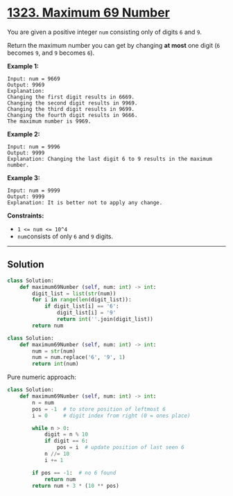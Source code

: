 # [1323. Maximum 69 Number](https://leetcode.com/problems/maximum-69-number/description/?envType=daily-question&envId=2025-08-16)

You are given a positive integer <code>num</code> consisting only of digits <code>6</code> and <code>9</code>.

Return the maximum number you can get by changing **at most**  one digit (<code>6</code> becomes <code>9</code>, and <code>9</code> becomes <code>6</code>).

**Example 1:** 

```
Input: num = 9669
Output: 9969
Explanation: 
Changing the first digit results in 6669.
Changing the second digit results in 9969.
Changing the third digit results in 9699.
Changing the fourth digit results in 9666.
The maximum number is 9969.
```

**Example 2:** 

```
Input: num = 9996
Output: 9999
Explanation: Changing the last digit 6 to 9 results in the maximum number.
```

**Example 3:** 

```
Input: num = 9999
Output: 9999
Explanation: It is better not to apply any change.
```

**Constraints:** 

- <code>1 <= num <= 10^4</code>
- <code>num</code>consists of only <code>6</code> and <code>9</code> digits.

---

## Solution

```python
class Solution:
    def maximum69Number (self, num: int) -> int:
        digit_list = list(str(num))
        for i in range(len(digit_list)):
            if digit_list[i] == '6':
                digit_list[i] = '9'
                return int(''.join(digit_list))
        return num
```

```python
class Solution:
    def maximum69Number (self, num: int) -> int:
        num = str(num)
        num = num.replace('6', '9', 1)
        return int(num)
```

Pure numeric approach:

```python
class Solution:
    def maximum69Number (self, num: int) -> int:
        n = num
        pos = -1  # to store position of leftmost 6
        i = 0     # digit index from right (0 = ones place)

        while n > 0:
            digit = n % 10
            if digit == 6:
                pos = i  # update position of last seen 6
            n //= 10
            i += 1

        if pos == -1:  # no 6 found
            return num
        return num + 3 * (10 ** pos)
```